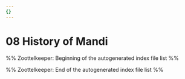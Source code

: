 ```yaml
---
{}
---
```

   
# 08 History of Mandi   
%% Zoottelkeeper: Beginning of the autogenerated index file list  %%   
   
%% Zoottelkeeper: End of the autogenerated index file list  %%